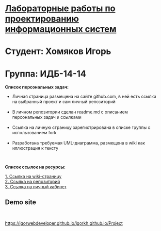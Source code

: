 # <ins>Лабораторные работы по проектированию информационных систем</ins>
# Студент: Хомяков Игорь 
# Группа: ИДБ-14-14

<strong>Список персональных задач:</strong>

<ul>
<li>Личная страница размещена на сайте github.com, в ней есть ссылка на выбранный проект и сам личный репозиторий</li><br>

<li>В личном репозитории сделан readme.md с описанием персональных задач и ссылками</li><br>

<li>Ссылка на личную страницу зарегистрирована в списке группы с использованием fork</li><br>

<li>Разработана требуемая UML-диаграмма, размещена в wiki как иллюстрация к тексту</li>
</ul><br>

<strong>Список ссылок на ресурсы:</strong>

[1. Ссылка на wiki-страницу](https://github.com/igorWEBdeveloper/igorkh.github.io/wiki)<br>
[2. Ссылка на репозиторий](https://github.com/igorWEBdeveloper/igorkh.github.io)<br>
[3. Ссылка на личный кабинет](https://github.com/igorWEBdeveloper)<br>

<h2>Demo site</h2><br>

https://igorwebdeveloper.github.io/igorkh.github.io/Project
